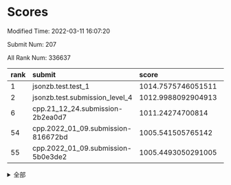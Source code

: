 # Scores

Modified Time: 2022-03-11 16:07:20

Submit Num: 207

All Rank Num: 336637

| rank |               submit               |       score        |       sigma        | pk_num |
| :--- | :--------------------------------- | :----------------- | :----------------- | :----- |
| 1    | jsonzb.test.test_1                 | 1014.7575746051511 | 0.8676602553123757 | 6507   |
| 2    | jsonzb.test.submission_level_4     | 1012.9988092904913 | 0.8021302694467431 | 6507   |
| 6    | cpp.21_12_24.submission-2b2ea0d7   | 1011.24274700814   | 0.7610969085320681 | 6504   |
| 54   | cpp.2022_01_09.submission-816672bd | 1005.541505765142  | 0.737777475800718  | 6497   |
| 55   | cpp.2022_01_09.submission-5b0e3de2 | 1005.4493050291005 | 0.711762165743239  | 6502   |


<details>
<summary>全部</summary>

| rank |                 submit                 |       score        |       sigma        | pk_num |
| :--- | :------------------------------------- | :----------------- | :----------------- | :----- |
| 1    | jsonzb.test.test_1                     | 1014.7575746051511 | 0.8676602553123757 | 6507   |
| 2    | jsonzb.test.submission_level_4         | 1012.9988092904913 | 0.8021302694467431 | 6507   |
| 3    | gobigger.level_3.submission_level_3_30 | 1011.8380743802167 | 0.7747139280782279 | 6504   |
| 4    | gobigger.level_3.submission_level_3_17 | 1011.696137627783  | 0.8020569508814942 | 6506   |
| 5    | gobigger.level_3.submission_level_3_14 | 1011.5286549255914 | 0.7867418043357622 | 6502   |
| 6    | cpp.21_12_24.submission-2b2ea0d7       | 1011.24274700814   | 0.7610969085320681 | 6504   |
| 7    | gobigger.level_3.submission_level_3_7  | 1010.9802952104814 | 0.7657637435149962 | 6502   |
| 8    | gobigger.level_3.submission_level_3_29 | 1010.9034830291765 | 0.7677447029656663 | 6503   |
| 9    | gobigger.level_3.submission_level_3_20 | 1010.7916051091851 | 0.7654580637549004 | 6508   |
| 10   | gobigger.level_3.submission_level_3_16 | 1010.787966906122  | 0.7660427556297947 | 6499   |
| 11   | gobigger.level_3.submission_level_3_2  | 1010.6769294746033 | 0.7725662703879523 | 6506   |
| 12   | gobigger.level_3.submission_level_3_31 | 1010.6237542344124 | 0.7554757388157975 | 6503   |
| 13   | gobigger.level_3.submission_level_3_11 | 1010.5523535694601 | 0.7904368175387709 | 6505   |
| 14   | gobigger.level_3.submission_level_3_48 | 1010.5502708576445 | 0.7522055779096345 | 6506   |
| 15   | gobigger.level_3.submission_level_3_33 | 1010.5326192403738 | 0.7541157515847086 | 6504   |
| 16   | gobigger.level_3.submission_level_3_25 | 1010.5070042495018 | 0.7740611075663775 | 6502   |
| 17   | gobigger.level_3.submission_level_3_47 | 1010.4950462000569 | 0.7544882375394187 | 6506   |
| 18   | gobigger.level_3.submission_level_3_13 | 1010.4917199298633 | 0.7854872228530037 | 6504   |
| 19   | gobigger.level_3.submission_level_3_23 | 1010.4750076411749 | 0.7678920892492382 | 6504   |
| 20   | gobigger.level_3.submission_level_3_45 | 1010.4722181463427 | 0.7793401941351636 | 6504   |
| 21   | gobigger.level_3.submission_level_3_19 | 1010.4260452494048 | 0.7682976568890365 | 6503   |
| 22   | gobigger.level_3.submission_level_3_41 | 1010.3729524623554 | 0.7529664073846459 | 6511   |
| 23   | gobigger.level_3.submission_level_3_9  | 1010.3526096531373 | 0.7832321941137933 | 6500   |
| 24   | gobigger.level_3.submission_level_3_43 | 1010.2865391161175 | 0.7427131630945044 | 6507   |
| 25   | gobigger.level_3.submission_level_3_26 | 1010.2784293944354 | 0.7570544546247426 | 6503   |
| 26   | gobigger.level_3.submission_level_3_42 | 1010.248788043719  | 0.7620726967052248 | 6503   |
| 27   | gobigger.level_3.submission_level_3_0  | 1010.2449849586957 | 0.7484091863783102 | 6510   |
| 28   | gobigger.level_3.submission_level_3_22 | 1010.2220589361654 | 0.7964876487603054 | 6506   |
| 29   | gobigger.level_3.submission_level_3_38 | 1010.2185124088982 | 0.7649041150984004 | 6506   |
| 30   | gobigger.level_3.submission_level_3_36 | 1010.2112119974008 | 0.7658095805437914 | 6506   |
| 31   | gobigger.level_3.submission_level_3_8  | 1010.1823687938788 | 0.7495575153304592 | 6511   |
| 32   | gobigger.level_3.submission_level_3_40 | 1010.0798766917634 | 0.7656214774255298 | 6508   |
| 33   | gobigger.level_3.submission_level_3_44 | 1009.9946836428273 | 0.7583953064552907 | 6510   |
| 34   | gobigger.level_3.submission_level_3_15 | 1009.9509608781474 | 0.7608827144800356 | 6507   |
| 35   | gobigger.level_3.submission_level_3_39 | 1009.7978813792224 | 0.7503236339481435 | 6505   |
| 36   | gobigger.level_3.submission_level_3_3  | 1009.7648259715249 | 0.7527581510629595 | 6505   |
| 37   | gobigger.level_3.submission_level_3_18 | 1009.7520587119885 | 0.7558395005867342 | 6502   |
| 38   | gobigger.level_3.submission_level_3_49 | 1009.7370031698971 | 0.7578696556502429 | 6505   |
| 39   | gobigger.level_3.submission_level_3_5  | 1009.6573096731653 | 0.7399595685753213 | 6506   |
| 40   | gobigger.level_3.submission_level_3_46 | 1009.6409039414793 | 0.7462910562588008 | 6507   |
| 41   | gobigger.level_3.submission_level_3_10 | 1009.600542457944  | 0.7454225925224162 | 6501   |
| 42   | gobigger.level_3.submission_level_3_24 | 1009.4521275968158 | 0.7361486065626931 | 6503   |
| 43   | gobigger.level_3.submission_level_3_12 | 1009.4516359327237 | 0.7518367834983619 | 6501   |
| 44   | gobigger.level_3.submission_level_3_6  | 1009.4286289350891 | 0.7525438270454506 | 6503   |
| 45   | gobigger.level_3.submission_level_3_34 | 1009.3298737161209 | 0.7514572989562464 | 6507   |
| 46   | gobigger.level_3.submission_level_3_1  | 1009.1835414544521 | 0.7553144685548925 | 6506   |
| 47   | gobigger.level_3.submission_level_3_28 | 1009.1589535657288 | 0.7458997475939046 | 6506   |
| 48   | gobigger.level_3.submission_level_3_35 | 1009.1021256610575 | 0.7453986208569299 | 6508   |
| 49   | gobigger.level_3.submission_level_3_32 | 1008.9394867263783 | 0.7692357453183367 | 6512   |
| 50   | gobigger.level_3.submission_level_3_37 | 1008.9367647924678 | 0.7463976973526418 | 6504   |
| 51   | gobigger.level_3.submission_level_3_21 | 1008.7683661931419 | 0.7497442791285962 | 6499   |
| 52   | gobigger.level_3.submission_level_3_27 | 1008.592168288985  | 0.7296787421497996 | 6505   |
| 53   | gobigger.level_3.submission_level_3_4  | 1007.7953066190372 | 0.7581690853695767 | 6509   |
| 54   | cpp.2022_01_09.submission-816672bd     | 1005.541505765142  | 0.737777475800718  | 6497   |
| 55   | cpp.2022_01_09.submission-5b0e3de2     | 1005.4493050291005 | 0.711762165743239  | 6502   |
| 56   | gobigger.level_1.submission_level_1_15 | 1004.8829078568087 | 0.7228877218162277 | 6503   |
| 57   | gobigger.level_1.submission_level_1_9  | 1004.817298944914  | 0.7277983187492543 | 6506   |
| 58   | gobigger.level_1.submission_level_1_0  | 1004.7624500471989 | 0.7116104782192527 | 6511   |
| 59   | gobigger.level_1.submission_level_1_18 | 1004.5359612155326 | 0.7261463481177759 | 6508   |
| 60   | gobigger.level_1.submission_level_1_17 | 1004.3454022443516 | 0.7236907204801585 | 6507   |
| 61   | gobigger.level_1.submission_level_1_27 | 1004.3438117791843 | 0.7154783294054902 | 6501   |
| 62   | gobigger.level_1.submission_level_1_19 | 1004.3073561166386 | 0.7146562567389672 | 6508   |
| 63   | gobigger.level_1.submission_level_1_48 | 1004.3051295210064 | 0.7274065698093346 | 6504   |
| 64   | gobigger.level_1.submission_level_1_35 | 1004.255274876031  | 0.7039942397055472 | 6509   |
| 65   | gobigger.level_1.submission_level_1_45 | 1004.1679863391823 | 0.7162161145162564 | 6504   |
| 66   | gobigger.level_1.submission_level_1_7  | 1004.1120340572822 | 0.7127973906323336 | 6507   |
| 67   | gobigger.level_1.submission_level_1_2  | 1004.0455327500746 | 0.7147906014765506 | 6500   |
| 68   | gobigger.level_1.submission_level_1_32 | 1004.0290945710332 | 0.7167382959627749 | 6505   |
| 69   | gobigger.level_1.submission_level_1_31 | 1003.9488699309409 | 0.7056988927280371 | 6506   |
| 70   | gobigger.level_1.submission_level_1_30 | 1003.9461909138553 | 0.7213814034973803 | 6504   |
| 71   | gobigger.level_1.submission_level_1_3  | 1003.9406907636829 | 0.7245940766167561 | 6504   |
| 72   | gobigger.level_1.submission_level_1_14 | 1003.882476707616  | 0.7215797442011742 | 6509   |
| 73   | gobigger.level_1.submission_level_1_43 | 1003.8206649093455 | 0.7175588368207202 | 6508   |
| 74   | gobigger.level_1.submission_level_1_16 | 1003.7996594747061 | 0.7203260176725322 | 6507   |
| 75   | gobigger.level_1.submission_level_1_44 | 1003.7403158728148 | 0.7231681970233655 | 6503   |
| 76   | gobigger.level_1.submission_level_1_13 | 1003.6884040451197 | 0.7257039606193958 | 6502   |
| 77   | gobigger.level_1.submission_level_1_29 | 1003.6856485852256 | 0.7233215576237539 | 6504   |
| 78   | gobigger.level_1.submission_level_1_46 | 1003.5931998803848 | 0.7125723143272831 | 6505   |
| 79   | gobigger.level_1.submission_level_1_33 | 1003.5433113381565 | 0.7251728059504788 | 6498   |
| 80   | gobigger.level_1.submission_level_1_1  | 1003.5390027696459 | 0.7152758448707801 | 6503   |
| 81   | gobigger.level_1.submission_level_1_34 | 1003.5094421138648 | 0.7127807062756427 | 6505   |
| 82   | gobigger.level_1.submission_level_1_24 | 1003.4434485142425 | 0.7111618867417342 | 6504   |
| 83   | gobigger.level_1.submission_level_1_6  | 1003.3122573174355 | 0.7180424067272894 | 6500   |
| 84   | gobigger.level_1.submission_level_1_42 | 1003.2632499250087 | 0.7328828479307442 | 6506   |
| 85   | gobigger.level_1.submission_level_1_26 | 1003.2564585373681 | 0.7055032929102139 | 6508   |
| 86   | gobigger.level_1.submission_level_1_21 | 1003.2393054454591 | 0.733527958519408  | 6501   |
| 87   | gobigger.level_1.submission_level_1_4  | 1003.1381487317052 | 0.7106305683782758 | 6510   |
| 88   | gobigger.level_1.submission_level_1_49 | 1003.1044404802383 | 0.7065434468587144 | 6507   |
| 89   | gobigger.level_1.submission_level_1_11 | 1003.0610912295616 | 0.7148162515367588 | 6506   |
| 90   | gobigger.level_1.submission_level_1_38 | 1003.0447150619157 | 0.7175509945472701 | 6506   |
| 91   | gobigger.level_1.submission_level_1_36 | 1002.9919370221652 | 0.7160940028849136 | 6501   |
| 92   | gobigger.level_1.submission_level_1_28 | 1002.9354243112186 | 0.7285789041310609 | 6506   |
| 93   | gobigger.level_1.submission_level_1_47 | 1002.7725730394342 | 0.7184460435314544 | 6506   |
| 94   | gobigger.level_1.submission_level_1_5  | 1002.7271687222615 | 0.720345207489842  | 6502   |
| 95   | gobigger.level_1.submission_level_1_37 | 1002.6813571903032 | 0.7109067186991154 | 6508   |
| 96   | gobigger.level_1.submission_level_1_10 | 1002.502685116198  | 0.7089170828291679 | 6502   |
| 97   | gobigger.level_1.submission_level_1_39 | 1002.4950278527848 | 0.7119367376631995 | 6512   |
| 98   | gobigger.level_1.submission_level_1_25 | 1002.4731242427471 | 0.7190688908467754 | 6502   |
| 99   | gobigger.level_1.submission_level_1_20 | 1002.4110913013997 | 0.716449074048255  | 6508   |
| 100  | gobigger.level_1.submission_level_1_22 | 1001.9837761891479 | 0.7183024467358355 | 6502   |
| 101  | gobigger.level_1.submission_level_1_41 | 1001.9535186592038 | 0.7147525855501844 | 6506   |
| 102  | gobigger.level_1.submission_level_1_40 | 1001.736815091116  | 0.7133079286646666 | 6503   |
| 103  | gobigger.level_1.submission_level_1_8  | 1001.7007860599623 | 0.703447511676198  | 6509   |
| 104  | gobigger.level_1.submission_level_1_12 | 1001.5916181686715 | 0.7164882266887416 | 6507   |
| 105  | gobigger.level_1.submission_level_1_23 | 1001.2184488513038 | 0.7086171749360173 | 6504   |
| 106  | gobigger.random.submission_random_22   | 997.2520991809553  | 0.6955084851737616 | 6506   |
| 107  | gobigger.random.submission_random_4    | 997.0867732616761  | 0.7108139963829284 | 6509   |
| 108  | gobigger.random.submission_random_29   | 997.0088040996455  | 0.7060094215977336 | 6508   |
| 109  | gobigger.random.submission_random_34   | 996.8416486565634  | 0.7096224846374107 | 6508   |
| 110  | gobigger.random.submission_random_26   | 996.7121460052612  | 0.7082900648685628 | 6506   |
| 111  | gobigger.random.submission_random_33   | 996.6743534085804  | 0.718372206383548  | 6508   |
| 112  | gobigger.random.submission_random_9    | 996.6074310733675  | 0.7145784105342429 | 6502   |
| 113  | gobigger.random.submission_random_46   | 996.5697603773967  | 0.7127254167626902 | 6503   |
| 114  | gobigger.random.submission_random_23   | 996.5551209448283  | 0.7040408807647166 | 6504   |
| 115  | gobigger.random.submission_random_0    | 996.53290471413    | 0.7014648753692199 | 6505   |
| 116  | gobigger.random.submission_random_8    | 996.4339186083282  | 0.7084018503140562 | 6504   |
| 117  | gobigger.random.submission_random_47   | 996.3476865823242  | 0.7136725683357894 | 6509   |
| 118  | gobigger.random.submission_random_19   | 996.331417650703   | 0.7071351131575282 | 6509   |
| 119  | gobigger.random.submission_random_36   | 996.2923432086984  | 0.7024074985194504 | 6502   |
| 120  | gobigger.random.submission_random_43   | 996.2909321263544  | 0.7088296227182749 | 6505   |
| 121  | gobigger.random.submission_random_3    | 996.2882260252742  | 0.7076638934393721 | 6502   |
| 122  | gobigger.random.submission_random_6    | 996.2650663789298  | 0.7167044167050213 | 6510   |
| 123  | gobigger.random.submission_random_17   | 996.261396412813   | 0.7259128335154176 | 6501   |
| 124  | gobigger.random.submission_random_45   | 996.1960082860479  | 0.7037664590857718 | 6501   |
| 125  | gobigger.random.submission_random_41   | 996.157605323824   | 0.7289029945301164 | 6511   |
| 126  | gobigger.random.submission_random_20   | 996.1278946504226  | 0.7284386875756959 | 6505   |
| 127  | gobigger.random.submission_random_12   | 996.0864599288988  | 0.706955956940893  | 6499   |
| 128  | gobigger.random.submission_random_25   | 996.0716033312801  | 0.7321279132205061 | 6504   |
| 129  | gobigger.random.submission_random_42   | 996.0500160401925  | 0.7115555253188238 | 6504   |
| 130  | gobigger.random.submission_random_14   | 996.0201565973557  | 0.7097189609065377 | 6508   |
| 131  | gobigger.random.submission_random_35   | 995.9953757562768  | 0.7233140514226782 | 6501   |
| 132  | gobigger.random.submission_random_39   | 995.9540895132527  | 0.7159084260421152 | 6506   |
| 133  | gobigger.random.submission_random_2    | 995.9332005852841  | 0.7013335873401134 | 6502   |
| 134  | gobigger.random.submission_random_27   | 995.8878324874647  | 0.709330700010597  | 6502   |
| 135  | gobigger.random.submission_random_31   | 995.8737008349452  | 0.7028024361742935 | 6504   |
| 136  | gobigger.random.submission_random_48   | 995.8699874758556  | 0.7204974754048855 | 6502   |
| 137  | gobigger.random.submission_random_30   | 995.8413725823942  | 0.7081230432350586 | 6504   |
| 138  | gobigger.random.submission_random_28   | 995.8404006483397  | 0.7129732641578658 | 6505   |
| 139  | gobigger.random.submission_random_5    | 995.8238026123846  | 0.7167514062305217 | 6505   |
| 140  | gobigger.random.submission_random_10   | 995.8098521590265  | 0.7184101025006165 | 6503   |
| 141  | gobigger.random.submission_random_11   | 995.8041642829588  | 0.7021357906401108 | 6503   |
| 142  | gobigger.random.submission_random_38   | 995.7662717360325  | 0.7133774825014958 | 6502   |
| 143  | gobigger.random.submission_random_18   | 995.5823815969709  | 0.731101390776946  | 6499   |
| 144  | gobigger.random.submission_random_15   | 995.5456838112171  | 0.7210439603495058 | 6503   |
| 145  | gobigger.random.submission_random_40   | 995.5284750083349  | 0.7193603830583756 | 6504   |
| 146  | gobigger.random.submission_random_21   | 995.5074886391211  | 0.7132186068551901 | 6505   |
| 147  | gobigger.random.submission_random_13   | 995.5074219961185  | 0.7233075016054995 | 6502   |
| 148  | gobigger.random.submission_random_24   | 995.426755469195   | 0.7113519934351834 | 6506   |
| 149  | gobigger.random.submission_random_44   | 995.4057415948002  | 0.7104509362311527 | 6504   |
| 150  | gobigger.random.submission_random_1    | 995.2540231311807  | 0.7160966252346822 | 6514   |
| 151  | gobigger.random.submission_random_16   | 995.2277621364686  | 0.7098846168716093 | 6502   |
| 152  | gobigger.random.submission_random_37   | 995.0938608805204  | 0.7135217815270369 | 6502   |
| 153  | gobigger.random.submission_random_32   | 995.0121477480117  | 0.7197226962935899 | 6507   |
| 154  | gobigger.random.submission_random_7    | 994.9827897481442  | 0.7180648292449974 | 6504   |
| 155  | gobigger.random.submission_random_49   | 994.4211289016899  | 0.7203922253745163 | 6498   |
| 156  | gobigger.level_2.submission_level_2_17 | 993.757140578466   | 0.7430435425794842 | 6508   |
| 157  | gobigger.level_2.submission_level_2_4  | 993.7252269095067  | 0.7324702112977616 | 6508   |
| 158  | gobigger.level_2.submission_level_2_25 | 993.7055620979795  | 0.7320168469755765 | 6508   |
| 159  | gobigger.level_2.submission_level_2_47 | 993.6193465782848  | 0.7382456899157801 | 6502   |
| 160  | gobigger.level_2.submission_level_2_43 | 993.1600140659943  | 0.7350176047403646 | 6502   |
| 161  | gobigger.level_2.submission_level_2_48 | 993.1249572405214  | 0.7415334112724075 | 6501   |
| 162  | gobigger.level_2.submission_level_2_30 | 993.0599839034496  | 0.747669010731429  | 6505   |
| 163  | gobigger.level_2.submission_level_2_11 | 992.9494536051959  | 0.7525816443585107 | 6505   |
| 164  | gobigger.level_2.submission_level_2_18 | 992.7556231147271  | 0.7390258451620633 | 6498   |
| 165  | gobigger.level_2.submission_level_2_49 | 992.6357065048694  | 0.7471987047083776 | 6513   |
| 166  | gobigger.level_2.submission_level_2_27 | 992.6322940592478  | 0.736056123813955  | 6507   |
| 167  | gobigger.level_2.submission_level_2_40 | 992.6275950106673  | 0.7641128919575042 | 6509   |
| 168  | gobigger.level_2.submission_level_2_33 | 992.576878351839   | 0.7469465991937922 | 6501   |
| 169  | gobigger.level_2.submission_level_2_7  | 992.5750088693741  | 0.749239505424047  | 6509   |
| 170  | gobigger.level_2.submission_level_2_10 | 992.5669218345406  | 0.7396138781300033 | 6506   |
| 171  | gobigger.level_2.submission_level_2_29 | 992.5531736798066  | 0.7523749753277397 | 6506   |
| 172  | gobigger.level_2.submission_level_2_12 | 992.5434004284382  | 0.7304857296940503 | 6507   |
| 173  | gobigger.level_2.submission_level_2_21 | 992.5273688376443  | 0.7394456654911628 | 6505   |
| 174  | gobigger.level_2.submission_level_2_38 | 992.4795111396879  | 0.7369036032111184 | 6507   |
| 175  | gobigger.level_2.submission_level_2_24 | 992.3891680987798  | 0.7437559579363285 | 6506   |
| 176  | gobigger.level_2.submission_level_2_41 | 992.3395994963223  | 0.7406594820606729 | 6508   |
| 177  | gobigger.level_2.submission_level_2_34 | 992.2740162460206  | 0.73452616725977   | 6508   |
| 178  | gobigger.level_2.submission_level_2_39 | 992.1925996933174  | 0.7405641074300517 | 6504   |
| 179  | gobigger.level_2.submission_level_2_2  | 991.9394289839574  | 0.7488703394421602 | 6504   |
| 180  | gobigger.level_2.submission_level_2_8  | 991.9144558650966  | 0.7392643094130001 | 6505   |
| 181  | gobigger.level_2.submission_level_2_19 | 991.8398969230101  | 0.746961542795606  | 6509   |
| 182  | gobigger.level_2.submission_level_2_9  | 991.8092028144582  | 0.7463032958741977 | 6506   |
| 183  | gobigger.level_2.submission_level_2_42 | 991.7801314795937  | 0.7472339100791557 | 6506   |
| 184  | gobigger.level_2.submission_level_2_36 | 991.5523758362244  | 0.7471909183917702 | 6504   |
| 185  | gobigger.level_2.submission_level_2_20 | 991.5081767213729  | 0.7613048072949252 | 6505   |
| 186  | gobigger.level_2.submission_level_2_15 | 991.5060527898114  | 0.7574207872669342 | 6504   |
| 187  | gobigger.level_2.submission_level_2_6  | 991.3809462047021  | 0.75985294801312   | 6501   |
| 188  | gobigger.level_2.submission_level_2_28 | 991.3765869061398  | 0.7957695847775115 | 6505   |
| 189  | gobigger.level_2.submission_level_2_23 | 991.2359401665302  | 0.7657837502331319 | 6508   |
| 190  | gobigger.level_2.submission_level_2_22 | 991.1615180537023  | 0.7666654767660263 | 6502   |
| 191  | gobigger.level_2.submission_level_2_31 | 991.152012435931   | 0.7508634409809289 | 6508   |
| 192  | gobigger.level_2.submission_level_2_16 | 991.0955501730645  | 0.7588324950586104 | 6501   |
| 193  | gobigger.level_2.submission_level_2_26 | 991.063375039279   | 0.765256770216031  | 6501   |
| 194  | gobigger.level_2.submission_level_2_45 | 990.907944632528   | 0.7536438458015402 | 6507   |
| 195  | gobigger.level_2.submission_level_2_37 | 990.9070108923942  | 0.7630354735169899 | 6509   |
| 196  | gobigger.level_2.submission_level_2_14 | 990.9032182942537  | 0.7576083799117526 | 6506   |
| 197  | gobigger.level_2.submission_level_2_5  | 990.8516560702511  | 0.7573701593282112 | 6500   |
| 198  | gobigger.level_2.submission_level_2_0  | 990.7465159289953  | 0.7512405276615534 | 6511   |
| 199  | gobigger.level_2.submission_level_2_1  | 990.7030638163792  | 0.7479359907430195 | 6507   |
| 200  | gobigger.level_2.submission_level_2_13 | 990.6704029357103  | 0.7511156050839516 | 6512   |
| 201  | gobigger.level_2.submission_level_2_3  | 990.4280300285892  | 0.7548975031262574 | 6510   |
| 202  | gobigger.level_2.submission_level_2_46 | 990.3869101845902  | 0.742139610716708  | 6508   |
| 203  | gobigger.level_2.submission_level_2_35 | 990.2394138847044  | 0.7657556809182252 | 6502   |
| 204  | gobigger.level_2.submission_level_2_44 | 990.1257792008059  | 0.7908301433517138 | 6512   |
| 205  | gobigger.level_2.submission_level_2_32 | 989.8155214532998  | 0.7896348214147507 | 6509   |
| 206  | gobigger.none.submission_none_1        | 979.7574363588922  | 1.2038874235697077 | 6504   |
| 207  | gobigger.none.submission_none_0        | 975.8217486495525  | 1.3602691586369002 | 6503   |

</details>